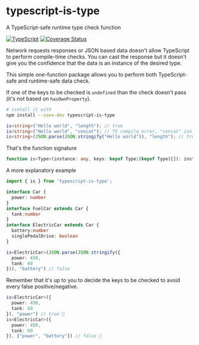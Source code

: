 # typescript-is-type
A TypeScript-safe runtime type check function

[![TypeScript](https://badges.frapsoft.com/typescript/love/typescript.svg?v=101)](https://github.com/ellerbrock/typescript-badges/)
[![Coverage Status](https://coveralls.io/repos/github/NoriSte/typescript-is-type/badge.svg)](https://coveralls.io/github/NoriSte/typescript-is-type)

Network requests responses or JSON based data doesn't allow TypeScript to perform compile-time checks. You can cast the response but it doesn't give you the confidence that the data is an instance of the desired type.

This simple one-function package allows you to perform both TypeScript-safe and runtime-safe data check.

If one of the keys to be checked is `undefined` than the check doesn't pass (it's not based on `hasOwnProperty`).

```bash
# isntall it with
npm install --save-dev typescript-is-type
```

```typescript
is<string>("Hello world", "length"); // true
is<string>("Hello world", "concat"); // TS compile error, "concat" isn't a key of string
is<string>(JSON.parse(JSON.stringify("Hello world")), "length"); // true
```

That's the function signature
```typescript
function is<Type>(instance: any, keys: keyof Type|(keyof Type)[]): instance is Type
```

A more explanatory example

```typescript
import { is } from 'typescript-is-type';

interface Car {
  power: number
}
interface FuelCar extends Car {
  tank:number
}
interface ElectricCar extends Car {
  battery:number
  singlePedalDrive: boolean
}

is<ElectricCar>(JSON.parse(JSON.stringify({
  power: 450,
  tank: 60
})), "battery") // false

```

Remember that it's up to you to decide the keys to be checked to avoid every false positive/negative.
```typescript
is<ElectricCar>({
  power: 450,
  tank: 60
}), "power") // true 🤔
is<ElectricCar>({
  power: 450,
  tank: 60
}), ["power", "battery"]) // false 🎉
```
